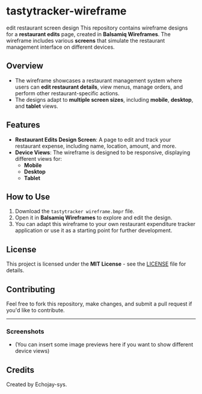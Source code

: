 # tastytracker-wireframe
edit restaurant screen design 
This repository contains wireframe designs for a **restaurant edits** page, created in **Balsamiq Wireframes**. The wireframe includes various **screens** that simulate the restaurant management interface on different devices.

## Overview
- The wireframe showcases a restaurant management system where users can **edit restaurant details**, view menus, manage orders, and perform other restaurant-specific actions.
- The designs adapt to **multiple screen sizes**, including **mobile**, **desktop**, and **tablet** views.

## Features
- **Restaurant Edits Design Screen**: A page  to edit and track your restaurant expense, including name, location, amount, and more.
- **Device Views**: The wireframe is designed to be responsive, displaying different views for:
  - **Mobile**
  - **Desktop**
  - **Tablet**

## How to Use
1. Download the `tastytracker wireframe.bmpr` file.
2. Open it in **Balsamiq Wireframes** to explore and edit the design.
3. You can adapt this wireframe to your own restaurant expenditure tracker application or use it as a starting point for further development.

## License
This project is licensed under the **MIT License** - see the [LICENSE](LICENSE) file for details.

## Contributing
Feel free to fork this repository, make changes, and submit a pull request if you'd like to contribute.

---

### Screenshots
- (You can insert some image previews here if you want to show different device views)

## Credits
Created by Echojay-sys.
